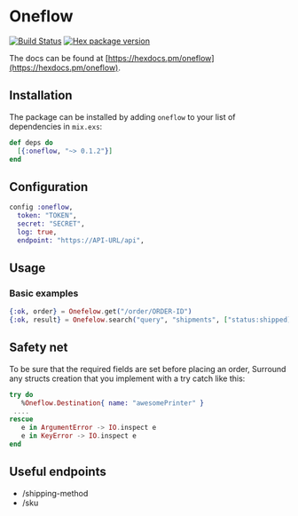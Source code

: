 # Oneflow

[![Build Status](https://travis-ci.org/gilacost/oneflow.svg?branch=master)](https://travis-ci.org/gilacost/oneflow)
[![Hex package version](https://img.shields.io/hexpm/v/oneflow.svg)](https://hexdocs.pm/oneflow/api-reference.html)
<!-- [![Coverage Status](https://coveralls.io/repos/github/gilacost/oneflow/badge.svg?branch=master)](https://coveralls.io/github/gilacost/oneflow?branch=master) -->

The docs can be found at [https://hexdocs.pm/oneflow](https://hexdocs.pm/oneflow).

## Installation

The package can be installed
by adding `oneflow` to your list of dependencies in `mix.exs`:

```elixir
def deps do
  [{:oneflow, "~> 0.1.2"}]
end
```


## Configuration

```elixir
config :oneflow,
  token: "TOKEN",
  secret: "SECRET",
  log: true,
  endpoint: "https://API-URL/api",
```


## Usage


### Basic examples

```elixir
{:ok, order} = Onefelow.get("/order/ORDER-ID")
{:ok, result} = Onefelow.search("query", "shipments", ["status:shipped])
```

## Safety net

To be sure that the required fields are set before placing an order,
Surround any structs creation that you implement with a try catch like this:


```elixir
try do
   %Oneflow.Destination{ name: "awesomePrinter" }
 ....
rescue
   e in ArgumentError -> IO.inspect e
   e in KeyError -> IO.inspect e
end
```

## Useful endpoints

- /shipping-method
- /sku
